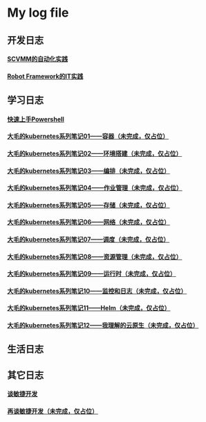 # My log file

## 开发日志
#### [SCVMM的自动化实践](https://github.com/DamaoShao/blog/issues/2)
#### [Robot Framework的IT实践](https://github.com/DamaoShao/blog/issues/4)

## 学习日志
#### [快速上手Powershell](https://github.com/DamaoShao/blog/issues/3)
#### [大毛的kubernetes系列笔记01——容器（未完成，仅占位）](https://github.com/DamaoShao/blog/issues/5)
#### [大毛的kubernetes系列笔记02——环境搭建（未完成，仅占位）](https://github.com/DamaoShao/blog/issues/6)
#### [大毛的kubernetes系列笔记03——编排（未完成，仅占位）](https://github.com/DamaoShao/blog/issues/7)
#### [大毛的kubernetes系列笔记04——作业管理（未完成，仅占位）](https://github.com/DamaoShao/blog/issues/8)
#### [大毛的kubernetes系列笔记05——存储（未完成，仅占位）](https://github.com/DamaoShao/blog/issues/9)
#### [大毛的kubernetes系列笔记06——网络（未完成，仅占位）](https://github.com/DamaoShao/blog/issues/10)
#### [大毛的kubernetes系列笔记07——调度（未完成，仅占位）](https://github.com/DamaoShao/blog/issues/11)
#### [大毛的kubernetes系列笔记08——资源管理（未完成，仅占位）](https://github.com/DamaoShao/blog/issues/12)
#### [大毛的kubernetes系列笔记09——运行时（未完成，仅占位）](https://github.com/DamaoShao/blog/issues/13)
#### [大毛的kubernetes系列笔记10——监控和日志（未完成，仅占位）](https://github.com/DamaoShao/blog/issues/14)
#### [大毛的kubernetes系列笔记11——Helm（未完成，仅占位）](https://github.com/DamaoShao/blog/issues/15)
#### [大毛的kubernetes系列笔记12——我理解的云原生（未完成，仅占位）](https://github.com/DamaoShao/blog/issues/16)
  
## 生活日志

## 其它日志
#### [谈敏捷开发](https://github.com/DamaoShao/blog/issues/1)
#### [再谈敏捷开发（未完成，仅占位）](https://github.com/DamaoShao/blog/issues/17)
